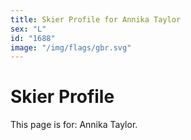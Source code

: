 ```yaml
---
title: Skier Profile for Annika Taylor
sex: "L"
id: "1688"
image: "/img/flags/gbr.svg" 
---
```


# Skier Profile

This page is for: Annika Taylor.
    